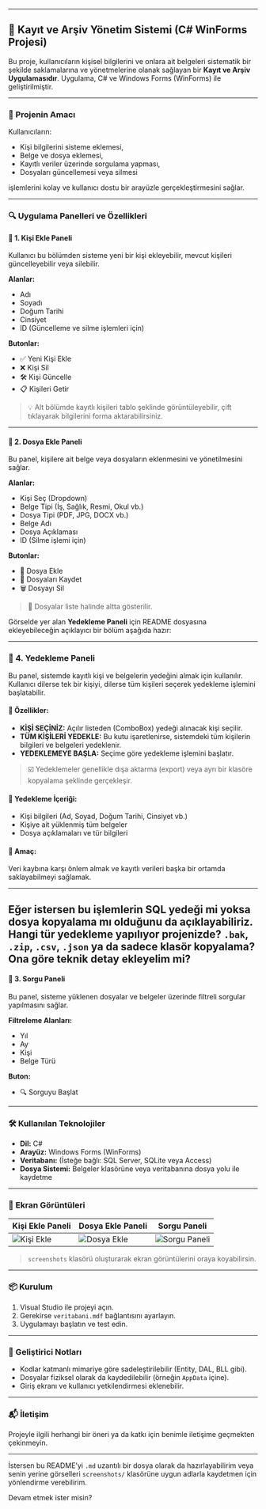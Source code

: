 
---

## 📁 Kayıt ve Arşiv Yönetim Sistemi (C# WinForms Projesi)

Bu proje, kullanıcıların kişisel bilgilerini ve onlara ait belgeleri sistematik bir şekilde saklamalarına ve yönetmelerine olanak sağlayan bir **Kayıt ve Arşiv Uygulamasıdır**. Uygulama, C# ve Windows Forms (WinForms) ile geliştirilmiştir.

---

### 🎯 Projenin Amacı

Kullanıcıların:
- Kişi bilgilerini sisteme eklemesi,
- Belge ve dosya eklemesi,
- Kayıtlı veriler üzerinde sorgulama yapması,
- Dosyaları güncellemesi veya silmesi

işlemlerini kolay ve kullanıcı dostu bir arayüzle gerçekleştirmesini sağlar.

---

### 🔍 Uygulama Panelleri ve Özellikleri

#### 📌 1. **Kişi Ekle Paneli**

Kullanıcı bu bölümden sisteme yeni bir kişi ekleyebilir, mevcut kişileri güncelleyebilir veya silebilir.

**Alanlar:**
- Adı
- Soyadı
- Doğum Tarihi
- Cinsiyet
- ID (Güncelleme ve silme işlemleri için)

**Butonlar:**
- ✅ Yeni Kişi Ekle
- ❌ Kişi Sil
- 🛠️ Kişi Güncelle
- 📋 Kişileri Getir

> 💡 Alt bölümde kayıtlı kişileri tablo şeklinde görüntüleyebilir, çift tıklayarak bilgilerini forma aktarabilirsiniz.

---

#### 📌 2. **Dosya Ekle Paneli**
Bu panel, kişilere ait belge veya dosyaların eklenmesini ve yönetilmesini sağlar.

**Alanlar:**
- Kişi Seç (Dropdown)
- Belge Tipi (İş, Sağlık, Resmi, Okul vb.)
- Dosya Tipi (PDF, JPG, DOCX vb.)
- Belge Adı
- Dosya Açıklaması
- ID (Silme işlemi için)

**Butonlar:**
- 📎 Dosya Ekle
- 💾 Dosyaları Kaydet
- 🗑️ Dosyayı Sil

> 📝 Dosyalar liste halinde altta gösterilir.

Görselde yer alan **Yedekleme Paneli** için README dosyasına ekleyebileceğin açıklayıcı bir bölüm aşağıda hazır:

---

### 💾 4. **Yedekleme Paneli**

Bu panel, sistemde kayıtlı kişi ve belgelerin yedeğini almak için kullanılır. Kullanıcı dilerse tek bir kişiyi, dilerse tüm kişileri seçerek yedekleme işlemini başlatabilir.

#### 🔹 Özellikler:
- **KİŞİ SEÇİNİZ:** Açılır listeden (ComboBox) yedeği alınacak kişi seçilir.
- **TÜM KİŞİLERİ YEDEKLE:** Bu kutu işaretlenirse, sistemdeki tüm kişilerin bilgileri ve belgeleri yedeklenir.
- **YEDEKLEMEYE BAŞLA:** Seçime göre yedekleme işlemini başlatır.

> ☑️ Yedeklemeler genellikle dışa aktarma (export) veya ayrı bir klasöre kopyalama şeklinde gerçekleşir.

#### 📁 Yedekleme İçeriği:
- Kişi bilgileri (Ad, Soyad, Doğum Tarihi, Cinsiyet vb.)
- Kişiye ait yüklenmiş tüm belgeler
- Dosya açıklamaları ve tür bilgileri

#### 🎯 Amaç:
Veri kaybına karşı önlem almak ve kayıtlı verileri başka bir ortamda saklayabilmeyi sağlamak.

---

Eğer istersen bu işlemlerin SQL yedeği mi yoksa dosya kopyalama mı olduğunu da açıklayabiliriz. Hangi tür yedekleme yapılıyor projenizde? `.bak`, `.zip`, `.csv`, `.json` ya da sadece klasör kopyalama? Ona göre teknik detay ekleyelim mi?
---

#### 📌 3. **Sorgu Paneli**
Bu panel, sisteme yüklenen dosyalar ve belgeler üzerinde filtreli sorgular yapılmasını sağlar.

**Filtreleme Alanları:**
- Yıl
- Ay
- Kişi
- Belge Türü

**Buton:**
- 🔍 Sorguyu Başlat

---

### 🛠️ Kullanılan Teknolojiler

- **Dil:** C#  
- **Arayüz:** Windows Forms (WinForms)  
- **Veritabanı:** (İsteğe bağlı: SQL Server, SQLite veya Access)  
- **Dosya Sistemi:** Belgeler klasörüne veya veritabanına dosya yolu ile kaydetme

---

### 📸 Ekran Görüntüleri

| Kişi Ekle Paneli | Dosya Ekle Paneli | Sorgu Paneli |
|------------------|-------------------|--------------|
| ![Kişi Ekle](./screenshots/kisi_ekle.png) | ![Dosya Ekle](./screenshots/dosya_ekle.png) | ![Sorgu Paneli](./screenshots/sorgu_paneli.png) |

> `screenshots` klasörü oluşturarak ekran görüntülerini oraya koyabilirsin.

---

### 📦 Kurulum

1. Visual Studio ile projeyi açın.
2. Gerekirse `veritabani.mdf` bağlantısını ayarlayın.
3. Uygulamayı başlatın ve test edin.

---

### 🧠 Geliştirici Notları

- Kodlar katmanlı mimariye göre sadeleştirilebilir (Entity, DAL, BLL gibi).
- Dosyalar fiziksel olarak da kaydedilebilir (örneğin `AppData` içine).
- Giriş ekranı ve kullanıcı yetkilendirmesi eklenebilir.

---

### 📬 İletişim

Projeyle ilgili herhangi bir öneri ya da katkı için benimle iletişime geçmekten çekinmeyin.

---

İstersen bu README’yi `.md` uzantılı bir dosya olarak da hazırlayabilirim veya senin yerine görselleri `screenshots/` klasörüne uygun adlarla kaydetmen için yönlendirme verebilirim.

Devam etmek ister misin?